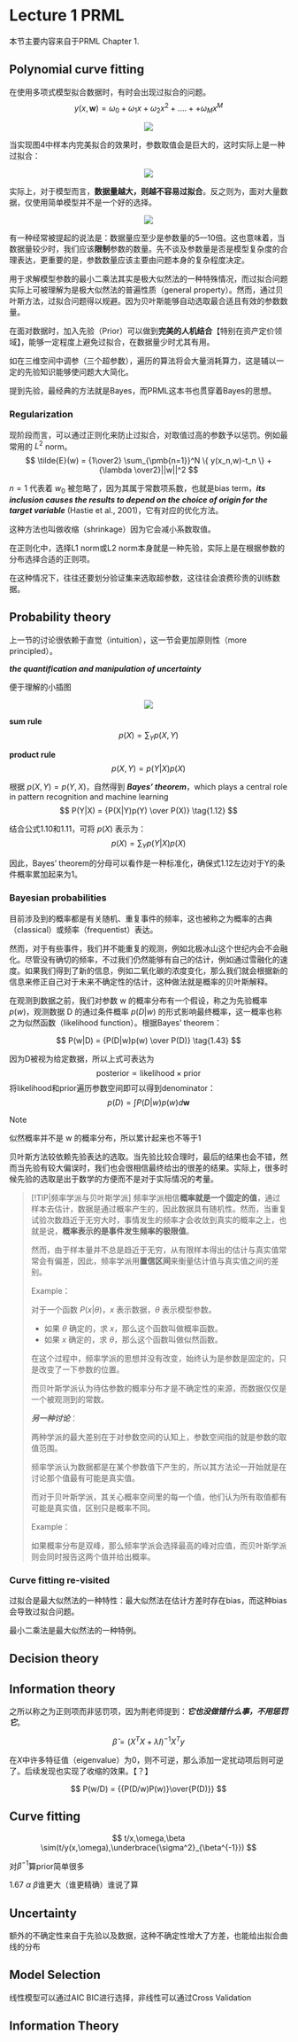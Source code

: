 # Lecture 1 PRML
本节主要内容来自于PRML Chapter 1.

## Polynomial curve fitting

在使用多项式模型拟合数据时，有时会出现过拟合的问题。
$$
y(x,\pmb{w}) = \omega_0+\omega_1x+\omega_2x^2+....++\omega_{M}x^M
$$
<div align = 'center'>

![](../image/20230215ML1.png)
</div>

当实现图4中样本内完美拟合的效果时，参数取值会是巨大的，这时实际上是一种过拟合：
<div align = 'center'>

![](../image/20230222ML1.png)
</div>

实际上，对于模型而言，**数据量越大，则越不容易过拟合**。反之则为，面对大量数据，仅使用简单模型并不是一个好的选择。
<div align = 'center'>

![](../image/20230215ML2.png)
</div>

有一种经常被提起的说法是：数据量应至少是参数量的5—10倍。这也意味着，当数据量较少时，我们应该**限制**参数的数量。先不谈及参数量是否是模型复杂度的合理表达，更重要的是，参数数量应该主要由问题本身的复杂程度决定。

用于求解模型参数的最小二乘法其实是极大似然法的一种特殊情况，而过拟合问题实际上可被理解为是极大似然法的普遍性质（general property）。然而，通过贝叶斯方法，过拟合问题得以规避。因为贝叶斯能够自动选取最合适且有效的参数数量。

在面对数据时，加入先验（Prior）可以做到**完美的人机结合**【特别在资产定价领域】，能够一定程度上避免过拟合，在数据量少时尤其有用。

如在三维空间中调参（三个超参数），遍历的算法将会大量消耗算力，这是辅以一定的先验知识能够使问题大大简化。

提到先验，最经典的方法就是Bayes，而PRML这本书也贯穿着Bayes的思想。


### Regularization

现阶段而言，可以通过正则化来防止过拟合，对取值过高的参数予以惩罚。例如最常用的 $L^2$ norm。
$$
\tilde{E}(w) = {1\over2} \sum_{\pmb{n=1}}^N \{ y(x_n,w)-t_n \} + {\lambda \over2}||w||^2
$$

$n=1$ 代表着 $w_0$ 被忽略了，因为其属于常数项系数，也就是bias term，***its inclusion causes the results to depend on the choice of origin for the target variable*** (Hastie et al., 2001)，它有对应的优化方法。

这种方法也叫做收缩（shrinkage）因为它会减小系数取值。

在正则化中，选择L1 norm或L2 norm本身就是一种先验，实际上是在根据参数的分布选择合适的正则项。

在这种情况下，往往还要划分验证集来选取超参数，这往往会浪费珍贵的训练数据。


## Probability theory

上一节的讨论很依赖于直觉（intuition），这一节会更加原则性（more principled）。

***the quantification and manipulation of uncertainty***

便于理解的小插图

<div align = 'center'>

![](../image/20230307ML1.png)
</div>

**sum rule** 
$$
p(X) = \sum_{Y} p(X,Y) \tag{1.10}
$$

**product rule**
$$
p(X,Y) = p(Y|X)p(X) \tag{1.11}
$$

根据 $p(X,Y) = p(Y,X)$，自然得到 ***Bayes’ theorem***，which plays a central role in pattern recognition and machine learning
$$
P(Y|X) = {P(X|Y)p(Y) \over P(X)} \tag{1.12}
$$

结合公式1.10和1.11，可将 $p(X)$ 表示为：
$$
p(X) = \sum_{Y} p(Y|X)p(X) \tag{1.13}
$$

因此，Bayes’ theorem的分母可以看作是一种标准化，确保式1.12左边对于Y的条件概率累加起来为1。

### Bayesian probabilities
目前涉及到的概率都是有关随机、重复事件的频率，这也被称之为概率的古典（classical）或频率（frequentist）表达。

然而，对于有些事件，我们并不能重复的观测，例如北极冰山这个世纪内会不会融化。尽管没有确切的频率，不过我们仍然能够有自己的估计，例如通过雪融化的速度。如果我们得到了新的信息，例如二氧化碳的浓度变化，那么我们就会根据新的信息来修正自己对于未来不确定性的估计，这种做法就是概率的贝叶斯解释。

在观测到数据之前，我们对参数 w 的概率分布有一个假设，称之为先验概率 $p(w)$，观测数据 D 的通过条件概率 $p(D|w)$ 的形式影响最终概率，这一概率也称之为似然函数（likelihood function）。根据Bayes’ theorem：

$$
P(w|D) = {P(D|w)p(w) \over P(D)} \tag{1.43}
$$

因为D被视为给定数据，所以上式可表达为
$$
\text{posterior}  \propto \text{likelihood} \times \text{prior} \tag{1.44}
$$
将likelihood和prior遍历参数空间即可以得到denominator：
$$
p(D) = \int P(D|w)p(w) d \pmb{w} \tag{1.45}
$$

> [!NOTE]
> 似然概率并不是 w 的概率分布，所以累计起来也不等于1



贝叶斯方法较依赖先验表达的选取。当先验比较合理时，最后的结果也会不错，然而当先验有较大偏误时，我们也会很相信最终给出的很差的结果。实际上，很多时候先验的选取是出于数学的方便而不是对于实际情况的考量。






> [!TIP|频率学派与贝叶斯学派]
> 频率学派相信**概率就是一个固定的值**，通过样本去估计，数据是通过概率产生的，因此数据具有随机性。然而，当重复试验次数趋近于无穷大时，事情发生的频率才会收敛到真实的概率之上，也就是说，**概率表示的是事件发生频率的极限值**。
> 
> 然而，由于样本量并不总是趋近于无穷，从有限样本得出的估计与真实值常常会有偏差，因此，频率学派用**置信区间**来衡量估计值与真实值之间的差别。
>
> Example：
>
> 对于一个函数 $P(x|\theta)$，$x$ 表示数据，$\theta$ 表示模型参数。
>
> - 如果 $\theta$ 确定的，求 $x$，那么这个函数叫做概率函数。
> - 如果 $x$ 确定的，求 $\theta$，那么这个函数叫做似然函数。
>
> 在这个过程中，频率学派的思想并没有改变，始终认为是参数是固定的，只是改变了一下参数的位置。
> 
> 而贝叶斯学派认为待估参数的概率分布才是不确定性的来源，而数据仅仅是一个被观测到的常数。
>
> ***另一种讨论***：
> 
> 两种学派的最大差别在于对参数空间的认知上，参数空间指的就是参数的取值范围。
> 
> 频率学派认为数据都是在某个参数值下产生的，所以其方法论一开始就是在讨论那个值最有可能是真实值。
>
> 而对于贝叶斯学派，其关心概率空间里的每一个值，他们认为所有取值都有可能是真实值，区别只是概率不同。
>
> Example：
>
> 如果概率分布是双峰，那么频率学派会选择最高的峰对应值，而贝叶斯学派则会同时报告这两个值并给出概率。


### Curve fitting re-visited
过拟合是最大似然法的一种特性：最大似然法在估计方差时存在bias，而这种bias会导致过拟合问题。


最小二乘法是最大似然法的一种特例。




## Decision theory


## Information theory









之所以称之为正则项而非惩罚项，因为荆老师提到：***它也没做错什么事，不用惩罚它***。

$$
\hat{\beta} = (X^T X+\lambda I)^{-1}X^{T}y
$$

在$X$中许多特征值（eigenvalue）为0，则不可逆，那么添加一定扰动项后则可逆了。后续发现也实现了收缩的效果。【？】


$$
P(w/D) = {{P(D/w)P(w)}\over{P(D)}}
$$

## Curve fitting

$$
t/x,\omega,\beta \sim(t/y(x,\omega),\underbrace{\sigma^2}_{\beta^{-1}})
$$

对$\beta^{-1}$算prior简单很多


1.67 $\alpha$ $\beta$谁更大（谁更精确）谁说了算

## Uncertainty

额外的不确定性来自于先验以及数据，这种不确定性增大了方差，也能给出拟合曲线的分布

## Model Selection
线性模型可以通过AIC BIC进行选择，非线性可以通过Cross Validation

## Information Theory


